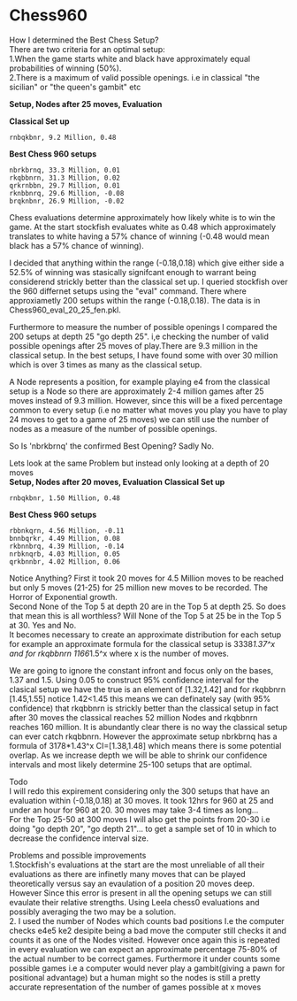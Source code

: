 
# Chess960
How I determined the Best Chess Setup?   
There are two criteria for an optimal setup:   
1.When the game starts white and black have approximately equal probabilities of winning (50%).  
2.There is a maximum of valid possible openings. i.e in classical "the sicilian" or "the queen's gambit" etc    

  **Setup, Nodes after 25 moves, Evaluation**

**Classical Set up** 
```
rnbqkbnr, 9.2 Million, 0.48
```
**Best Chess 960 setups**
```
nbrkbrnq, 33.3 Million, 0.01
rkqbbnrn, 31.3 Million, 0.02
qrkrnbbn, 29.7 Million, 0.01
rknbbnrq, 29.6 Million, -0.08
brqknbnr, 26.9 Million, -0.02
```


Chess evaluations determine approximately how likely white is to win the game. At the start stockfish evaluates white as 0.48 
which approximately translates to white having a 57% chance of winning (-0.48 would mean black has a 57% chance of winning).

I decided that anything within the range (-0.18,0.18) which give either side a 52.5% of winning was stasically signifcant enough to warrant being considerend strickly better
than the classical set up. I queried stockfish over the 960 differnet setups using the "eval" command. There where approxiametly 
200 setups within the range (-0.18,0.18). The data is in Chess960_eval_20_25_fen.pkl.
    
Furthermore to measure the number of possible openings I compared the 200 setups at depth 25 "go depth 25". i,e checking the number of valid possible 
openings after 25 moves of play.There are 9.3 million in the classical setup. In the best setups, I have found some with over 30 million 
which is over 3 times as many as the classical setup.     
    
A Node represents a position, for example playing e4 from the classical setup is a Node so there are approximately 2-4 million games after 25 moves instead of 9.3 million.
However, since this will be a fixed percentage common to every setup (i.e no matter what moves you play you have to play 24 moves to get to a game of 25 moves) we can still
use the number of nodes as a measure of the number of possible openings.

So Is 'nbrkbrnq' the confirmed Best Opening? Sadly No.
 
Lets look at the same Problem but instead only looking at a depth of 20 moves  
**Setup, Nodes after 20 moves, Evaluation**
 **Classical Set up** 
```
rnbqkbnr, 1.50 Million, 0.48
```
**Best Chess 960 setups**
```
rbbnkqrn, 4.56 Million, -0.11
bnnbqrkr, 4.49 Million, 0.08
rkbnnbrq, 4.39 Million, -0.14
nrbknqrb, 4.03 Million, 0.05
qrkbnnbr, 4.02 Million, 0.06
```
Notice Anything?
First it took 20 moves for 4.5 Million moves to be reached but only 5 moves (21-25) for 25 million new moves to be recorded. The Horror of Exponential growth.  
Second None of the Top 5 at depth 20 are in the Top 5 at depth 25. So does that mean this is all worthless? Will None of the Top 5 at 25 be in the Top 5 at 30. Yes and No.  
  It becomes necessary to create an approximate distribution for each setup for example an approximate formula for the classical setup is 3338*1.37^x and for rkqbbnrn 
1166*1.5^x where x is the number of moves.    
    
  We are going to ignore the constant infront and focus only on the bases, 1.37 and 1.5. Using 0.05 to construct 95% confidence interval for the clasical setup we have the true is an element of [1.32,1.42] and for rkqbbnrn [1.45,1.55] notice 1.42<1.45 this means we can definately say (with 95% confidence) that rkqbbnrn is strickly better than the classical setup in fact after 30 moves the classical reaches 52 million Nodes and rkqbbnrn reaches 160 million. It is abundantly clear there is no way the classical setup can ever catch rkqbbnrn. However the approximate setup nbrkbrnq has a formula of 3178*1.43^x CI=[1.38,1.48] which means there is some potential overlap. As we increase depth we will be able to shrink our confidence intervals and most likely determine 25-100 setups that are optimal.
  
  Todo  
  I will redo this expirement considering only the 300 setups that have an evaluation within (-0.18,0.18) at 30 moves. It took 12hrs for 960 at 25 and under an hour for 960 at 20. 30 moves may take 3-4 times as long...    
For the Top 25-50 at 300 moves I will also get the points from 20-30 i.e doing "go depth 20", "go depth 21"... to get a sample set of 10 in which to decrease the confidence interval size.  
    
  Problems and possible improvements   
  1.Stockfish's evaluations at the start are the most unreliable of all their evaluations as there are infinetly many moves that can be played theoretically
versus say an evaulation of a position 20 moves deep. However Since this error is present in all the opening setups we can still evaulate their relative strengths.
Using Leela chess0 evaluations and possibly averaging the two may be a solution.  
  2. I used the number of Nodes which counts bad positions I.e the computer checks e4e5 ke2 desipite being a bad move the computer still checks it and counts it as one of 
the Nodes visited. However once again this is repeated in every evaluation we can expect an approximate percentage 75-80% of the actual number to be correct games. Furthermore 
it under counts some possible games i.e a computer would never play a gambit(giving a pawn for positional advantage) but a human might so the nodes is still a pretty accurate representation of the number of games possible at x moves 
